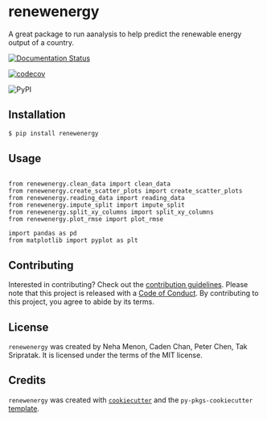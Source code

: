 # renewenergy

A great package to run aanalysis to help predict the renewable energy output of a country.

[![Documentation Status](https://readthedocs.org/projects/renewenergy-dsci/badge/?version=latest)](https://renewenergy-dsci.readthedocs.io/en/latest/?badge=latest)

[![codecov](https://codecov.io/gh/DSCI-310-2024/renewenergy/graph/badge.svg?token=X00ruRbQWc)](https://codecov.io/gh/DSCI-310-2024/renewenergy)

![PyPI](https://img.shields.io/pypi/v/renewenergy?label=pypi%20package)

## Installation

```bash
$ pip install renewenergy
```

## Usage
```

from renewenergy.clean_data import clean_data
from renewenergy.create_scatter_plots import create_scatter_plots
from renewenergy.reading_data import reading_data
from renewenergy.impute_split import impute_split
from renewenergy.split_xy_columns import split_xy_columns
from renewenergy.plot_rmse import plot_rmse

import pandas as pd
from matplotlib import pyplot as plt
```

## Contributing

Interested in contributing? Check out the [contribution guidelines](https://github.com/DSCI-310-2024/renewenergy/blob/main/CONTRIBUTING.md). Please note that this project is released with a [Code of Conduct](https://github.com/DSCI-310-2024/renewenergy/blob/main/CONDUCT.md). By contributing to this project, you agree to abide by its terms.

## License

`renewenergy` was created by Neha Menon, Caden Chan, Peter Chen, Tak Sripratak. It is licensed under the terms of the MIT license.

## Credits

`renewenergy` was created with [`cookiecutter`](https://cookiecutter.readthedocs.io/en/latest/) and the `py-pkgs-cookiecutter` [template](https://github.com/py-pkgs/py-pkgs-cookiecutter).
